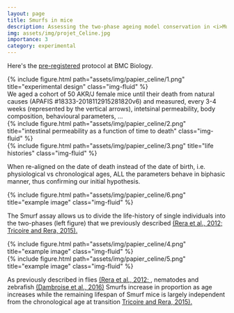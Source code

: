 ```yaml
---
layout: page
title: Smurfs in mice
description: Assessing the two-phase ageing model conservation in <i>Mus musculus</i>
img: assets/img/projet_Celine.jpg
importance: 3
category: experimental
---
```


Here's the <a href="https://springernature.figshare.com/registered-reports_BMCB">pre-registered</a> protocol at BMC Biology. 

<div class="row">
    <div class="col-sm mt-3 mt-md-0">
        {% include figure.html path="assets/img/papier_celine/1.png" title="experimental design" class="img-fluid" %}
    </div>
    <span>
    We aged a cohort of 50 AKR/J female mice until their death from natural causes (APAFIS #18333-2018112915281820v6) and measured, every 3-4 weeks (represented by the vertical arrows), intetsinal permeability, body composition, behavioural parameters, ...
    </span>
</div>




<div class="row">
    <div class="col-sm-5 mt-3 mt-md-0">
        {% include figure.html path="assets/img/papier_celine/2.png" title="intestinal permeability as a function of time to death" class="img-fluid" %}
    </div>
    <div class="col-sm-7 mt-3 mt-md-0">
        {% include figure.html path="assets/img/papier_celine/3.png" title="life histories" class="img-fluid" %}
    </div>
</div>

When re-aligned on the date of death instead of the date of birth, i.e. physiological vs chronological ages, ALL the parameters behave in biphasic manner, thus confirming our initial hypothesis.


<div class="row justify-content-sm-center">
    <div class="col-sm mt-3 mt-md-0">
        {% include figure.html path="assets/img/papier_celine/6.png" title="example image" class="img-fluid" %}
    </div>
</div>

The Smurf assay allows us to divide the life-history of single individuals into the two-phases (left figure) that we previously described <a href=""> (Rera et al., 2012; </a> <a href = "https://www.researchgate.net/publication/283494420_A_New_Discontinuous_2_Phases_of_Aging_Model_Lessons_from_Drosophila_melanogaster"> Tricoire and Rera, 2015).</a>


<div class="row justify-content-sm-center">
    <div class="col-sm-8 mt-3 mt-md-0">
        {% include figure.html path="assets/img/papier_celine/4.png" title="example image" class="img-fluid" %}
    </div>
    <div class="col-sm-4 mt-3 mt-md-0">
        {% include figure.html path="assets/img/papier_celine/5.png" title="example image" class="img-fluid" %}
    </div>
</div>

As previously described in flies <a href="https://www.researchgate.net/publication/233909455_Intestinal_barrier_dysfunction_links_metabolic_and_inflammatory_markers_of_aging_to_death_in_Drosophila"> (Rera et al., 2012; </a>, nematodes and zebrafish <a href="https://www.researchgate.net/publication/299338408_Two_phases_of_aging_separated_by_the_Smurf_transition_as_a_public_path_to_death"> (Dambroise et al., 2016)</a> Smurfs increase in proportion as age increases while the remaining lifespan of Smurf mice is largely independent from the chronological age at transition <a href = "https://www.researchgate.net/publication/283494420_A_New_Discontinuous_2_Phases_of_Aging_Model_Lessons_from_Drosophila_melanogaster"> Tricoire and Rera, 2015).</a>
